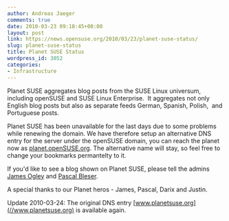 ```yaml
---
author: Andreas Jaeger
comments: true
date: 2010-03-23 09:18:45+00:00
layout: post
link: https://news.opensuse.org/2010/03/23/planet-suse-status/
slug: planet-suse-status
title: Planet SUSE Status
wordpress_id: 3052
categories:
- Infrastructure
---
```


Planet SUSE aggregates blog posts from the SUSE Linux universum, including openSUSE and SUSE Linux Enterprise.  It aggregates not only English blog posts but also as separate feeds German, Spanish, Polish,  and Portuguese posts.

Planet SUSE has been unavailable for the last days due to some problems while renewing the domain. We have therefore setup an alternative DNS entry for the server under the openSUSE domain, you can reach the planet now as [planet.openSUSE.org](//planet.openSUSE.org/). The alternative name will stay, so feel free to change your bookmarks permantelty to it.

If you'd like to see a blog shown on Planet SUSE, please tell the admins [James Ogley](riggwelter+++AT+++NOSPAM+++opensuseDOTorg) and [Pascal Bleser](pascal.bleser+++AT+++NOSPAM+++opensuseDOTorg).

A special thanks to our Planet heros - James, Pascal, Darix and Justin.

Update 2010-03-24: The original DNS entry [www.planetsuse.org](//www.planetsuse.org) is available again.
